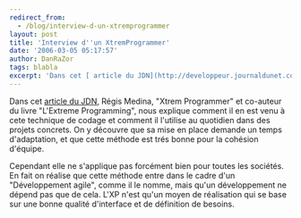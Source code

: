 ```yaml
---
redirect_from:
  - /blog/interview-d-un-xtremprogrammer
layout: post
title: 'Interview d''un XtremProgrammer'
date: '2006-03-05 05:17:57'
author: DanRaZor
tags: blabla
excerpt: 'Dans cet [ article du JDN](http://developpeur.journaldunet.com/itws/060301-itw-designup-medina.shtml), Régis Medina, &quot;Xtrem Programmer&quot; et co-auteur du livre &quot;L''Extreme Programming&quot;, nous explique comment il en est venu à cete technique de codage et comment il l''utilise au quotidien dans des projets concrets.   On y découvre que sa mise en      ...'
---
```


Dans cet [ article du JDN](http://developpeur.journaldunet.com/itws/060301-itw-designup-medina.shtml), Régis Medina, &quot;Xtrem Programmer&quot; et co-auteur du livre &quot;L'Extreme Programming&quot;, nous explique comment il en est venu à cete technique de codage et comment il l'utilise au quotidien dans des projets concrets.   On y découvre que sa mise en place demande un temps d'adaptation, et que cette méthode est trés bonne pour la cohésion d'équipe.

Cependant elle ne s'applique pas forcément bien pour toutes les sociétés.   En fait on réalise que cette méthode entre dans le cadre d'un &quot;Développement agile&quot;, comme il le nomme, mais qu'un développement ne dépend pas que de cela. L'XP n'est qu'un moyen de réalisation qui se base sur une bonne qualité d'interface et de définition de besoins.
